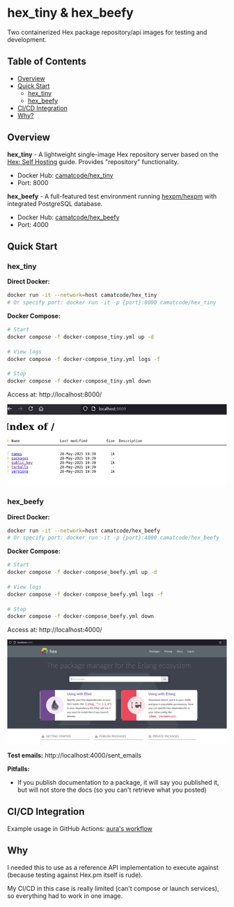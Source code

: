 # hex_tiny & hex_beefy

Two containerized Hex package repository/api images for testing and development.

## Table of Contents

- [Overview](#overview)
- [Quick Start](#quick-start)
  - [hex_tiny](#hex_tiny)
  - [hex_beefy](#hex_beefy)
- [CI/CD Integration](#cicd-integration)
- [Why?](#why)

## Overview

**hex_tiny** - A lightweight single-image Hex repository server based on the [Hex: Self Hosting](https://hex.pm/docs/self-hosting) guide. Provides "repository" functionality.
- Docker Hub: [camatcode/hex_tiny](https://hub.docker.com/r/camatcode/hex_tiny)
- Port: 8000

**hex_beefy** - A full-featured test environment running [hexpm/hexpm](https://github.com/hexpm/hexpm/tree/main) with integrated PostgreSQL database.
- Docker Hub: [camatcode/hex_beefy](https://hub.docker.com/r/camatcode/hex_beefy)  
- Port: 4000

## Quick Start

### hex_tiny

**Direct Docker:**
```bash
docker run -it --network=host camatcode/hex_tiny
# Or specify port: docker run -it -p {port}:8000 camatcode/hex_tiny
```

**Docker Compose:**
```bash
# Start
docker compose -f docker-compose_tiny.yml up -d

# View logs
docker compose -f docker-compose_tiny.yml logs -f

# Stop
docker compose -f docker-compose_tiny.yml down
```

Access at: http://localhost:8000/

![hex_tiny interface](tiny_screen.png)

### hex_beefy

**Direct Docker:**
```bash
docker run -it --network=host camatcode/hex_beefy
# Or specify port: docker run -it -p {port}:4000 camatcode/hex_beefy
```

**Docker Compose:**
```bash
# Start
docker compose -f docker-compose_beefy.yml up -d

# View logs
docker compose -f docker-compose_beefy.yml logs -f

# Stop
docker compose -f docker-compose_beefy.yml down
```

Access at: http://localhost:4000/

![hex_beefy interface](beefy_screen.png)

**Test emails:** http://localhost:4000/sent_emails

**Pitfalls:**

* If you publish documentation to a package, it will say you published it, but will not store the docs (so you can't retrieve what you posted)

## CI/CD Integration

Example usage in GitHub Actions: [aura's workflow](https://github.com/camatcode/aura/blob/main/.github/workflows/ci.yml#L27)

## Why

I needed this to use as a reference API implementation to execute against (because testing against Hex.pm itself is rude).

My CI/CD in this case is really limited (can't compose or launch services), so everything had to work in one image.

